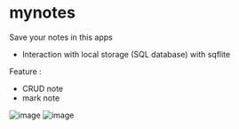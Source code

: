 # mynotes

Save your notes in this apps
- Interaction with local storage (SQL database) with sqflite

Feature :
- CRUD note
- mark note

![image](https://github.com/Fatah03111995/mynotes/assets/103168830/54523ddd-5032-40ea-9eba-3ccb3b958a9d)
![image](https://github.com/Fatah03111995/mynotes/assets/103168830/1d7001b0-28d9-4a58-a717-590f5b227ac6)



